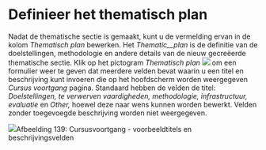 # Definieer het thematisch plan

Nadat de thematische sectie is gemaakt, kunt u de vermelding ervan in de kolom *Thematisch plan* bewerken. Het *Thematic__plan* is de definitie van de doelstellingen, methodologie en andere details van de nieuw gecreëerde thematische sectie. Klik op het pictogram *Thematisch plan* ![](../../.gitbook/assets/graphics255%20%283%29.png) om een formulier weer te geven dat meerdere velden bevat waarin u een titel en beschrijving kunt invoeren die op het hoofdscherm worden weergegeven *Cursus voortgang* pagina. Standaard hebben de velden de titel: *Doelstellingen, te verwerven vaardigheden, methodologie, infrastructuur, evaluatie* en *Other,* hoewel deze naar wens kunnen worden bewerkt. Velden zonder toegevoegde beschrijving worden niet weergegeven.

![](../../.gitbook/assets/graphics260%20%281%29.png)Afbeelding 139: Cursusvoortgang - voorbeeldtitels en beschrijvingsvelden
